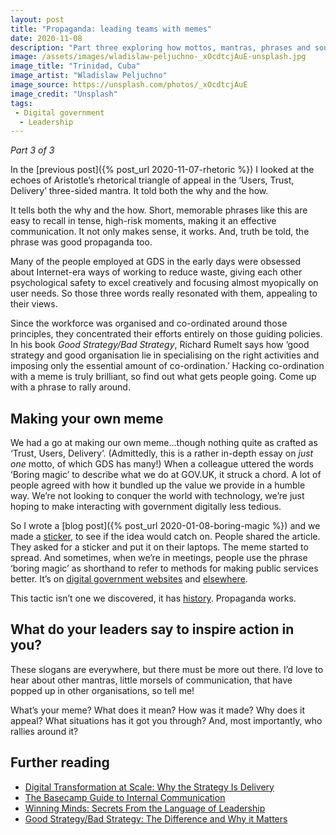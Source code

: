 ```yaml
---
layout: post
title: "Propaganda: leading teams with memes"
date: 2020-11-08
description: "Part three exploring how mottos, mantras, phrases and soundbites are used to gel teams together in moments of great change."
image: /assets/images/wladislaw-peljuchno-_xOcdtcjAuE-unsplash.jpg
image_title: "Trinidad, Cuba"
image_artist: "Wladislaw Peljuchno"
image_source: https://unsplash.com/photos/_xOcdtcjAuE
image_credit: "Unsplash"
tags:
 - Digital government
  - Leadership
---
```


*Part 3 of 3*

In the [previous post]({% post_url 2020-11-07-rhetoric %}) I looked at the echoes of Aristotle’s rhetorical triangle of appeal in the ‘Users, Trust, Delivery’ three-sided mantra. It told both the why and the how.

It tells both the why and the how. Short, memorable phrases like this are easy to recall in tense, high-risk moments, making it an effective communication. It not only makes sense, it works. And, truth be told, the phrase was good propaganda too.

Many of the people employed at GDS in the early days were obsessed about Internet-era ways of working to reduce waste, giving each other psychological safety to excel creatively and focusing almost myopically on user needs. So those three words really resonated with them, appealing to their views.

Since the workforce was organised and co-ordinated around those principles, they concentrated their efforts entirely on those guiding policies. In his book *Good Strategy/Bad Strategy*, Richard Rumelt says how ‘good strategy and good organisation lie in specialising on the right activities and imposing only the essential amount of co-ordination.’ Hacking co-ordination with a meme is truly brilliant, so find out what gets people going. Come up with a phrase to rally around.

## Making your own meme

We had a go at making our own meme…though nothing quite as crafted as ‘Trust, Users, Delivery’. (Admittedly, this is a rather in-depth essay on *just one* motto, of which GDS has many!) When a colleague uttered the words ‘Boring magic’ to describe what we do at GOV.UK, it struck a chord. A lot of people agreed with how it bundled up the value we provide in a humble way. We’re not looking to conquer the world with technology, we’re just hoping to make interacting with government digitally less tedious.

So I wrote a [blog post]({% post_url 2020-01-08-boring-magic %}) and we made a [sticker](https://twitter.com/stevenjmesser/status/1226099069996732418), to see if the idea would catch on. People shared the article. They asked for a sticker and put it on their laptops. The meme started to spread. And sometimes, when we’re in meetings, people use the phrase ‘boring magic’ as shorthand to refer to methods for making public services better. It’s on [digital government websites](https://apolitical.co/en/solution_article/what-is-digital-transformation) and [elsewhere](https://noisydecentgraphics.typepad.com/design/2020/11/rdi-insights-talk-tuesday-night.html).

This tactic isn’t one we discovered, it has [history](https://gilest.org/2017/stickers/). Propaganda works.

## What do your leaders say to inspire action in you?

These slogans are everywhere, but there must be more out there. I’d love to hear about other mantras, little morsels of communication, that have popped up in other organisations, so tell me!

What’s your meme? What does it mean? How was it made? Why does it appeal? What situations has it got you through? And, most importantly, who rallies around it?

## Further reading

- [Digital Transformation at Scale: Why the Strategy Is Delivery](http://londonpublishingpartnership.co.uk/digital-transformation-at-scale/)
- [The Basecamp Guide to Internal Communication](https://basecamp.com/guides/how-we-communicate)
- [Winning Minds: Secrets From the Language of Leadership](https://www.palgrave.com/gp/book/9781137465924)
- [Good Strategy/Bad Strategy: The Difference and Why it Matters](http://goodbadstrategy.com)
